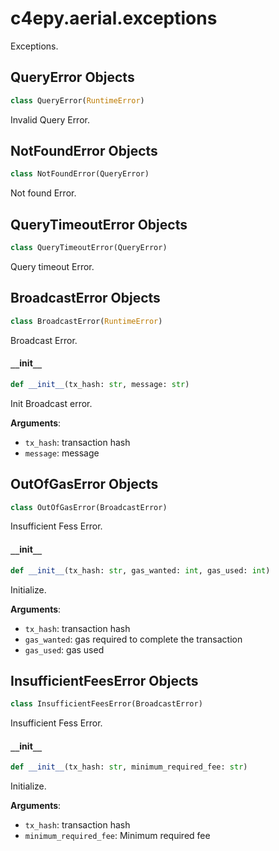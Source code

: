 <a id="c4epy.aerial.exceptions"></a>

# c4epy.aerial.exceptions

Exceptions.

<a id="c4epy.aerial.exceptions.QueryError"></a>

## QueryError Objects

```python
class QueryError(RuntimeError)
```

Invalid Query Error.

<a id="c4epy.aerial.exceptions.NotFoundError"></a>

## NotFoundError Objects

```python
class NotFoundError(QueryError)
```

Not found Error.

<a id="c4epy.aerial.exceptions.QueryTimeoutError"></a>

## QueryTimeoutError Objects

```python
class QueryTimeoutError(QueryError)
```

Query timeout Error.

<a id="c4epy.aerial.exceptions.BroadcastError"></a>

## BroadcastError Objects

```python
class BroadcastError(RuntimeError)
```

Broadcast Error.

<a id="c4epy.aerial.exceptions.BroadcastError.__init__"></a>

#### `__`init`__`

```python
def __init__(tx_hash: str, message: str)
```

Init Broadcast error.

**Arguments**:

- `tx_hash`: transaction hash
- `message`: message

<a id="c4epy.aerial.exceptions.OutOfGasError"></a>

## OutOfGasError Objects

```python
class OutOfGasError(BroadcastError)
```

Insufficient Fess Error.

<a id="c4epy.aerial.exceptions.OutOfGasError.__init__"></a>

#### `__`init`__`

```python
def __init__(tx_hash: str, gas_wanted: int, gas_used: int)
```

Initialize.

**Arguments**:

- `tx_hash`: transaction hash
- `gas_wanted`: gas required to complete the transaction
- `gas_used`: gas used

<a id="c4epy.aerial.exceptions.InsufficientFeesError"></a>

## InsufficientFeesError Objects

```python
class InsufficientFeesError(BroadcastError)
```

Insufficient Fess Error.

<a id="c4epy.aerial.exceptions.InsufficientFeesError.__init__"></a>

#### `__`init`__`

```python
def __init__(tx_hash: str, minimum_required_fee: str)
```

Initialize.

**Arguments**:

- `tx_hash`: transaction hash
- `minimum_required_fee`: Minimum required fee

